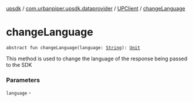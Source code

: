 [upsdk](../../index.md) / [com.urbanpiper.upsdk.dataprovider](../index.md) / [UPClient](index.md) / [changeLanguage](./change-language.md)

# changeLanguage

`abstract fun changeLanguage(language: `[`String`](https://kotlinlang.org/api/latest/jvm/stdlib/kotlin/-string/index.html)`): `[`Unit`](https://kotlinlang.org/api/latest/jvm/stdlib/kotlin/-unit/index.html)

This method is used to change the language of the response being passed to the SDK

### Parameters

`language` - 